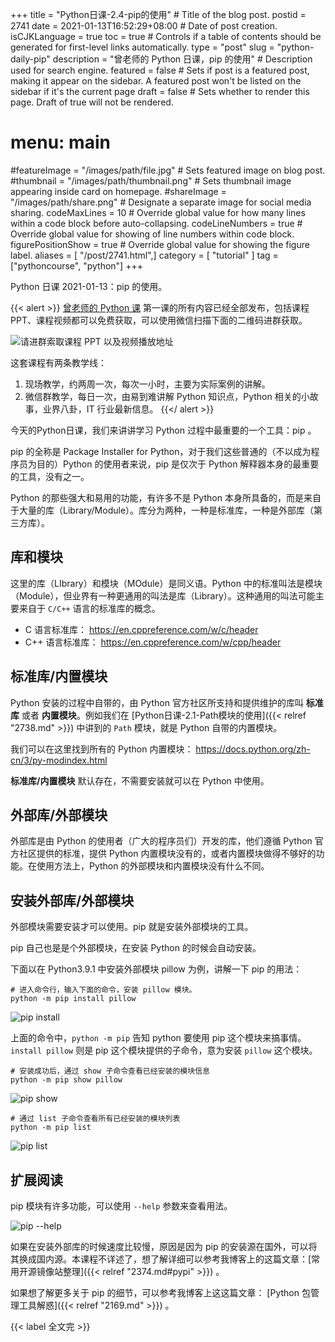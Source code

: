 +++
title = "Python日课-2.4-pip的使用" # Title of the blog post.
postid = 2741
date = 2021-01-13T16:52:29+08:00 # Date of post creation.
isCJKLanguage = true
toc = true # Controls if a table of contents should be generated for first-level links automatically.
type = "post"
slug = "python-daily-pip"
description = "曾老师的 Python 日课，pip 的使用" # Description used for search engine.
featured = false # Sets if post is a featured post, making it appear on the sidebar. A featured post won't be listed on the sidebar if it's the current page
draft = false # Sets whether to render this page. Draft of true will not be rendered.
# menu: main
#featureImage = "/images/path/file.jpg" # Sets featured image on blog post.
#thumbnail = "/images/path/thumbnail.png" # Sets thumbnail image appearing inside card on homepage.
#shareImage = "/images/path/share.png" # Designate a separate image for social media sharing.
codeMaxLines = 10 # Override global value for how many lines within a code block before auto-collapsing.
codeLineNumbers = true # Override global value for showing of line numbers within code block.
figurePositionShow = true # Override global value for showing the figure label.
aliases = [ "/post/2741.html",]
category = [ "tutorial" ]
tag = ["pythoncourse", "python"]
+++

Python 日课 2021-01-13：pip 的使用。 <!--more-->

{{< alert >}}
[曾老师的 Python 课](/tag/pythoncourse/) 第一课的所有内容已经全部发布，包括课程 PPT、课程视频都可以免费获取，可以使用微信扫描下面的二维码进群获取。

![请进群索取课程 PPT 以及视频播放地址](/uploads/2021/01/qrcode-python-course1.png)

这套课程有两条教学线：

1. 现场教学，约两周一次，每次一小时，主要为实际案例的讲解。
2. 微信群教学，每日一次，由易到难讲解 Python 知识点，Python 相关的小故事，业界八卦，IT 行业最新信息。
{{</ alert >}}

今天的Python日课，我们来讲讲学习 Python 过程中最重要的一个工具：pip 。

pip  的全称是 Package Installer for Python，对于我们这些普通的（不以成为程序员为目的）Python 的使用者来说，pip 是仅次于 Python 解释器本身的最重要的工具，没有之一。

Python 的那些强大和易用的功能，有许多不是 Python 本身所具备的，而是来自于大量的库（Library/Module）。库分为两种，一种是标准库，一种是外部库（第三方库）。

## 库和模块

这里的库（LIbrary）和模块（MOdule）是同义语。Python 中的标准叫法是模块（Module），但业界有一种更通用的叫法是库（Library）。这种通用的叫法可能主要来自于 `C/C++` 语言的标准库的概念。

- C 语言标准库： https://en.cppreference.com/w/c/header
- C++ 语言标准库： https://en.cppreference.com/w/cpp/header

## 标准库/内置模块

Python 安装的过程中自带的，由 Python 官方社区所支持和提供维护的库叫 **标准库** 或者 **内置模块**。例如我们在 [Python日课-2.1-Path模块的使用]({{< relref "2738.md" >}}) 中讲到的 `Path` 模块，就是 Python 自带的内置模块。

我们可以在这里找到所有的 Python 内置模块： <https://docs.python.org/zh-cn/3/py-modindex.html>

**标准库/内置模块** 默认存在，不需要安装就可以在 Python 中使用。

## 外部库/外部模块

外部库是由 Python 的使用者（广大的程序员们）开发的库，他们遵循 Python 官方社区提供的标准，提供 Python 内置模块没有的，或者内置模块做得不够好的功能。在使用方法上，Python 的外部模块和内置模块没有什么不同。

## 安装外部库/外部模块

外部模块需要安装才可以使用。pip 就是安装外部模块的工具。

pip 自己也是是个外部模块，在安装 Python 的时候会自动安装。

下面以在 Python3.9.1 中安装外部模块 pillow 为例，讲解一下 pip 的用法：

``` shell
# 进入命令行，输入下面的命令，安装 pillow 模块。
python -m pip install pillow
```

![pip install](/uploads/2021/01/python-daily-2-4a.png)

上面的命令中，`python -m pip` 告知 python 要使用 pip 这个模块来搞事情。`install pillow` 则是 pip 这个模块提供的子命令，意为安装 `pillow` 这个模块。

``` shell
# 安装成功后，通过 show 子命令查看已经安装的模块信息
python -m pip show pillow
```

![pip show](/uploads/2021/01/python-daily-2-4b.png)

``` shell
# 通过 list 子命令查看所有已经安装的模块列表
python -m pip list
```

![pip list](/uploads/2021/01/python-daily-2-4c.png)

## 扩展阅读

pip 模块有许多功能，可以使用 `--help` 参数来查看用法。

![pip --help](/uploads/2021/01/python-daily-2-4d.png)

如果在安装外部库的时候速度比较慢，原因是因为 pip 的安装源在国外，可以将其换成国内源。本课程不详述了，想了解详细可以参考我博客上的这篇文章：[常用开源镜像站整理]({{< relref "2374.md#pypi" >}}) 。

如果想了解更多关于 pip 的细节，可以参考我博客上这这篇文章： [Python 包管理工具解惑]({{< relref "2169.md" >}}) 。

{{< label 全文完 >}}